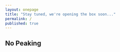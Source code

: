 ```yaml
---
layout: onepage
title: "Stay tuned, we're opening the box soon..."
permalink: /
published: true
---
```


<h2 id="nopeak">No Peaking</h2>
